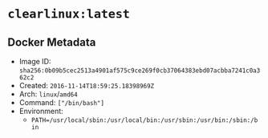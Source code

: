 # `clearlinux:latest`

## Docker Metadata

- Image ID: `sha256:0b09b5cec2513a4901af575c9ce269f0cb37064383ebd07acbba7241c0a362c2`
- Created: `2016-11-14T18:59:25.18398969Z`
- Arch: `linux`/`amd64`
- Command: `["/bin/bash"]`
- Environment:
  - `PATH=/usr/local/sbin:/usr/local/bin:/usr/sbin:/usr/bin:/sbin:/bin`
